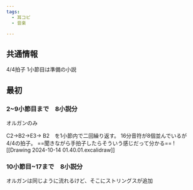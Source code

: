 ```yaml
---
tags:
  - 耳コピ
  - 音楽

---
```

## 共通情報
4/4拍子
1小節目は準備の小説
## 最初
### 2~9小節目まで　8小説分
オルガンのみ

C2→B2→E3→  B2　を1小節内で二回繰り返す。
16分音符が8個並んでいるが4/4の拍子。
==聞きながら手拍子したらそういう感じだって分かる==
![[Drawing 2024-10-14 01.40.01.excalidraw]]
### 10小節目~17まで　8小説分
オルガンは同じように流れるけど、そこにストリングスが追加